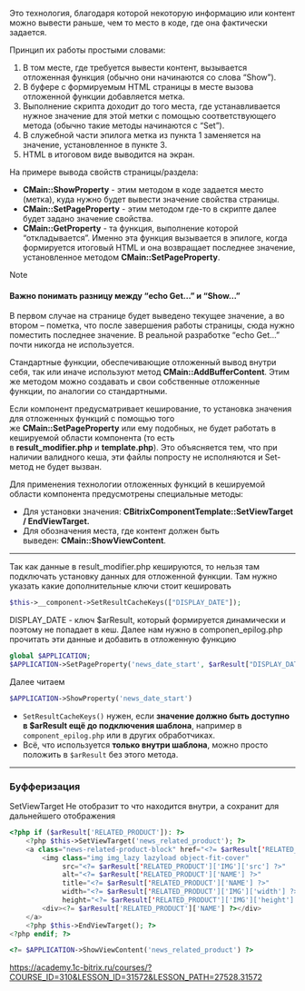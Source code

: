 Это технология, благодаря которой некоторую информацию или контент можно вывести раньше, чем то место в коде, где она фактически задается.

Принцип их работы простыми словами:

1. В том месте, где требуется вывести контент, вызывается отложенная функция (обычно они начинаются со слова “Show”).
2. В буфере с формируемым HTML страницы в месте вызова отложенной функции добавляется метка.
3. Выполнение скрипта доходит до того места, где устанавливается нужное значение для этой метки с помощью соответствующего метода (обычно такие методы начинаются с “Set”).
4. В служебной части эпилога метка из пункта 1 заменяется на значение, установленное в пункте 3.
5. HTML в итоговом виде выводится на экран.

На примере вывода свойств страницы/раздела:

- **CMain::ShowProperty** - этим методом в коде задается место (метка), куда нужно будет вывести значение свойства страницы.
- **CMain::SetPageProperty** - этим методом где-то в скрипте далее будет задано значение свойства.
- **CMain::GetProperty** - та функция, выполнение которой “откладывается”. Именно эта функция вызывается в эпилоге, когда формируется итоговый HTML и она возвращает последнее значение, установленное методом **CMain::SetPageProperty**.

> [!NOTE] 
> #### Важно понимать разницу между “echo Get…” и “Show…”
В первом случае на странице будет выведено текущее значение, а во втором – пометка, что после завершения работы страницы, сюда нужно поместить последнее значение.
В реальной разработке “echo Get…” почти никогда не используется.

Стандартные функции, обеспечивающие отложенный вывод внутри себя, так или иначе используют метод **CMain::AddBufferContent**. Этим же методом можно создавать и свои собственные отложенные функции, по аналогии со стандартными.

Если компонент предусматривает кеширование, то установка значения для отложенных функций с помощью того же **CMain::SetPageProperty** или ему подобных, не будет работать в кешируемой области компонента (то есть в **result_modifier.php** и **template.php**). Это объясняется тем, что при наличии валидного кеша, эти файлы попросту не исполняются и Set-метод не будет вызван.

Для применения технологии отложенных функций в кешируемой области компонента предусмотрены специальные методы:

- Для установки значения: **CBitrixComponentTemplate::SetViewTarget / EndViewTarget.**
- Для обозначения места, где контент должен быть выведен: **CMain::ShowViewContent**.

---

Так как данные в result_modifier.php кешируются, то нельзя там подключать установку данных для отложенной функции. Там нужно указать какие дополнительные ключи стоит кешировать
```php
$this->__component->SetResultCacheKeys(["DISPLAY_DATE"]);
```
DISPLAY_DATE - ключ $arResult, который формируется динамически и поэтому не попадает в кеш. Далее нам нужно в componen_epilog.php прочитать эти данные и добавить в отложенную функцию
```php
global $APPLICATION;  
$APPLICATION->SetPageProperty('news_date_start', $arResult["DISPLAY_DATE"]);
```
Далее читаем
```php
$APPLICATION->ShowProperty('news_date_start')
```

- `SetResultCacheKeys()` нужен, если **значение должно быть доступно в $arResult ещё до подключения шаблона**, например в `component_epilog.php` или в других обработчиках.
- Всё, что используется **только внутри шаблона**, можно просто положить в `$arResult` без этого метода.

---
### Буфферизация

SetViewTarget Не отобразит то что находится внутри, а сохранит для дальнейшего отображения
```php
<?php if ($arResult['RELATED_PRODUCT']): ?>  
    <?php $this->SetViewTarget('news_related_product'); ?>  
    <a class="news-related-product-block" href="<?= $arResult['RELATED_PRODUCT']['DETAIL_PAGE_URL'] ?>">  
        <img class="img img_lazy lazyload object-fit-cover"  
             src="<?= $arResult['RELATED_PRODUCT']['IMG']['src'] ?>"  
             alt="<?= $arResult['RELATED_PRODUCT']['NAME'] ?>"  
             title="<?= $arResult['RELATED_PRODUCT']['NAME'] ?>"  
             width="<?= $arResult['RELATED_PRODUCT']['IMG']['width'] ?>"  
             height="<?= $arResult['RELATED_PRODUCT']['IMG']['height'] ?>">  
        <div><?= $arResult['RELATED_PRODUCT']['NAME'] ?></div>  
    </a>    
    <?php $this->EndViewTarget(); ?>  
<?php endif; ?>
```

```php
<?= $APPLICATION->ShowViewContent('news_related_product') ?>
```

https://academy.1c-bitrix.ru/courses/?COURSE_ID=310&LESSON_ID=31572&LESSON_PATH=27528.31572